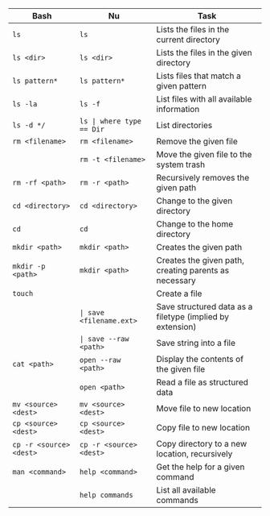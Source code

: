 | Bash        | Nu           | Task  |
| ------------- | ------------- | ----- |
| `ls`     | `ls` | Lists the files in the current directory |
| `ls <dir>`    | `ls <dir>`| Lists the files in the given directory |
| `ls pattern*` | `ls pattern*` | Lists files that match a given pattern |
| `ls -la` | `ls -f` | List files with all available information |
| `ls -d */` | `ls \| where type == Dir` | List directories |
| `rm <filename>` | `rm <filename>` | Remove the given file |
| | `rm -t <filename>` | Move the given file to the system trash |
| `rm -rf <path>` | `rm -r <path>` | Recursively removes the given path |
| `cd <directory>` | `cd <directory>` | Change to the given directory |
| `cd` | `cd` | Change to the home directory |
| `mkdir <path>` | `mkdir <path>` | Creates the given path |
| `mkdir -p <path>` | `mkdir <path>` | Creates the given path, creating parents as necessary |
| `touch` | | Create a file |
| | `\| save <filename.ext>` | Save structured data as a filetype (implied by extension) |
| | `\| save --raw <path>` | Save string into a file |
| `cat <path>` | `open --raw <path>` | Display the contents of the given file |
| | `open <path>` | Read a file as structured data |
| `mv <source> <dest>` | `mv <source> <dest>` | Move file to new location |
| `cp <source> <dest>` | `cp <source> <dest>` | Copy file to new location |
| `cp -r <source> <dest>` | `cp -r <source> <dest>` | Copy directory to a new location, recursively |
| `man <command>` | `help <command>` | Get the help for a given command |
|  | `help commands` | List all available commands |
